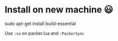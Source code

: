 # Install on new machine 😃

sudo apt-get install build-essential

Use `:so` on packer.lua and `:PackerSync`
